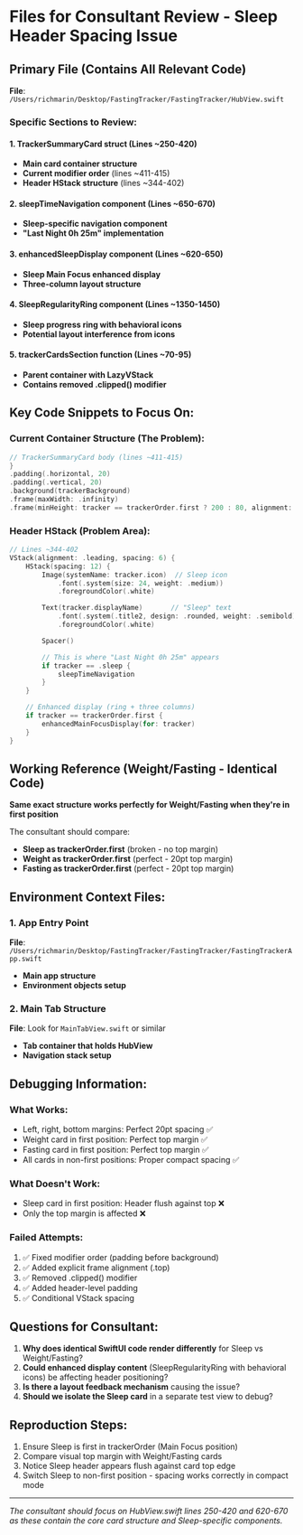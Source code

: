 # Files for Consultant Review - Sleep Header Spacing Issue

## Primary File (Contains All Relevant Code)

**File**: `/Users/richmarin/Desktop/FastingTracker/FastingTracker/HubView.swift`

### Specific Sections to Review:

#### 1. TrackerSummaryCard struct (Lines ~250-420)
- **Main card container structure**
- **Current modifier order** (lines ~411-415)
- **Header HStack structure** (lines ~344-402)

#### 2. sleepTimeNavigation component (Lines ~650-670)
- **Sleep-specific navigation component**
- **"Last Night 0h 25m" implementation**

#### 3. enhancedSleepDisplay component (Lines ~620-650)
- **Sleep Main Focus enhanced display**
- **Three-column layout structure**

#### 4. SleepRegularityRing component (Lines ~1350-1450)
- **Sleep progress ring with behavioral icons**
- **Potential layout interference from icons**

#### 5. trackerCardsSection function (Lines ~70-95)
- **Parent container with LazyVStack**
- **Contains removed .clipped() modifier**

## Key Code Snippets to Focus On:

### Current Container Structure (The Problem):
```swift
// TrackerSummaryCard body (lines ~411-415)
}
.padding(.horizontal, 20)
.padding(.vertical, 20)
.background(trackerBackground)
.frame(maxWidth: .infinity)
.frame(minHeight: tracker == trackerOrder.first ? 200 : 80, alignment: .top)
```

### Header HStack (Problem Area):
```swift
// Lines ~344-402
VStack(alignment: .leading, spacing: 6) {
    HStack(spacing: 12) {
        Image(systemName: tracker.icon)  // Sleep icon
            .font(.system(size: 24, weight: .medium))
            .foregroundColor(.white)

        Text(tracker.displayName)       // "Sleep" text
            .font(.system(.title2, design: .rounded, weight: .semibold))
            .foregroundColor(.white)

        Spacer()

        // This is where "Last Night 0h 25m" appears
        if tracker == .sleep {
            sleepTimeNavigation
        }
    }

    // Enhanced display (ring + three columns)
    if tracker == trackerOrder.first {
        enhancedMainFocusDisplay(for: tracker)
    }
}
```

## Working Reference (Weight/Fasting - Identical Code)

**Same exact structure works perfectly for Weight/Fasting when they're in first position**

The consultant should compare:
- **Sleep as trackerOrder.first** (broken - no top margin)
- **Weight as trackerOrder.first** (perfect - 20pt top margin)
- **Fasting as trackerOrder.first** (perfect - 20pt top margin)

## Environment Context Files:

### 1. App Entry Point
**File**: `/Users/richmarin/Desktop/FastingTracker/FastingTracker/FastingTrackerApp.swift`
- **Main app structure**
- **Environment objects setup**

### 2. Main Tab Structure
**File**: Look for `MainTabView.swift` or similar
- **Tab container that holds HubView**
- **Navigation stack setup**

## Debugging Information:

### What Works:
- Left, right, bottom margins: Perfect 20pt spacing ✅
- Weight card in first position: Perfect top margin ✅
- Fasting card in first position: Perfect top margin ✅
- All cards in non-first positions: Proper compact spacing ✅

### What Doesn't Work:
- Sleep card in first position: Header flush against top ❌
- Only the top margin is affected ❌

### Failed Attempts:
1. ✅ Fixed modifier order (padding before background)
2. ✅ Added explicit frame alignment (.top)
3. ✅ Removed .clipped() modifier
4. ✅ Added header-level padding
5. ✅ Conditional VStack spacing

## Questions for Consultant:

1. **Why does identical SwiftUI code render differently** for Sleep vs Weight/Fasting?
2. **Could enhanced display content** (SleepRegularityRing with behavioral icons) be affecting header positioning?
3. **Is there a layout feedback mechanism** causing the issue?
4. **Should we isolate the Sleep card** in a separate test view to debug?

## Reproduction Steps:

1. Ensure Sleep is first in trackerOrder (Main Focus position)
2. Compare visual top margin with Weight/Fasting cards
3. Notice Sleep header appears flush against card top edge
4. Switch Sleep to non-first position - spacing works correctly in compact mode

---

*The consultant should focus on HubView.swift lines 250-420 and 620-670 as these contain the core card structure and Sleep-specific components.*